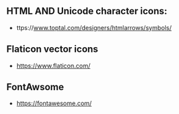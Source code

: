 ## HTML AND Unicode character icons:

* ttps://www.toptal.com/designers/htmlarrows/symbols/

## Flaticon vector icons

* https://www.flaticon.com/

## FontAwsome

* https://fontawesome.com/
